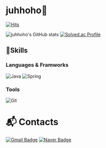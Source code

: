 <!--
**juhhoho/juhhoho** is a ✨ _special_ ✨ repository because its `README.md` (this file) appears on your GitHub profile.

Here are some ideas to get you started:

- 🔭 I’m currently working on ...
- 🌱 I’m currently learning ...
- 👯 I’m looking to collaborate on ...
- 🤔 I’m looking for help with ...
- 💬 Ask me about ...
- 📫 How to reach me: ...
- 😄 Pronouns: ...
- ⚡ Fun fact: ...
-->
# juhhoho👋
[![Hits](https://hits.seeyoufarm.com/api/count/incr/badge.svg?url=https%3A%2F%2Fgithub.com%2Fjuhhoho&count_bg=%2379C83D&title_bg=%23555555&icon=&icon_color=%23E7E7E7&title=hits&edge_flat=false)](https://hits.seeyoufarm.com)

![juhhoho's GitHub stats](https://github-readme-stats.vercel.app/api?username=juhhoho&show_icons=true&theme=radical)
[![Solved.ac Profile](http://mazassumnida.wtf/api/v2/generate_badge?boj=백준아이디)](https://solved.ac/jh102328/)

## 💪Skills
### Languages & Framworks
![Java](https://img.shields.io/badge/Java-007396.svg?&style=for-the-badge&logo=Java&logoColor=white)
![Spring](https://img.shields.io/badge/Spring-6DB33F.svg?&style=for-the-badge&logo=Spring&logoColor=white)

### Tools
![Git](https://img.shields.io/badge/Git-F05032.svg?&style=for-the-badge&logo=Git&logoColor=white)

# :mailbox_with_mail: Contacts
[![Gmail Badge](https://img.shields.io/badge/Gmail-d14836?style=flat-square&logo=Gmail&logoColor=white&link=mailto:jh102328@khu.ac.kr)](mailto:jh102328@khu.ac.kr)
[![Naver Badge](https://img.shields.io/badge/Naver-03C75A?style=flat-square&logo=Naver&logoColor=white&link=mailto:fkrrud12@naver.com)](mailto:fkrrud12@naver.com)
